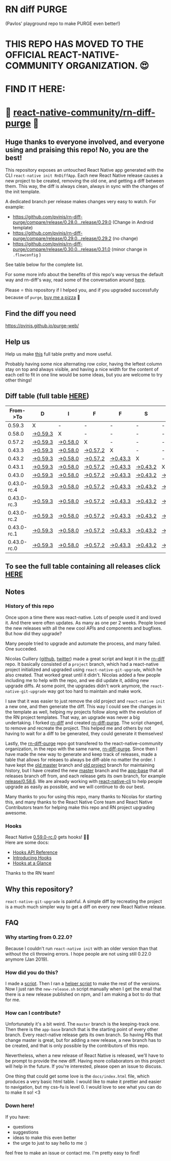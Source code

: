 # RN diff PURGE
(Pavlos' playground repo to make PURGE even better!)

# THIS REPO HAS MOVED TO THE OFFICIAL REACT-NATIVE-COMMUNITY ORGANIZATION. 😍
# FIND IT HERE:  
# 💪 [react-native-community/rn-diff-purge](https://github.com/react-native-community/rn-diff-purge) 🎉
## Huge thanks to everyone involved, and everyone using and praising this repo! No, you are the best!

This repository exposes an untouched React Native app generated with the CLI
`react-native init RnDiffApp`. Each new React Native release causes a new project to be created, removing the old one, and getting a diff between them. This way, the diff is always clean, always in sync with the changes of the init template.

A dedicated branch per release makes changes very easy
to watch. For example:

* https://github.com/pvinis/rn-diff-purge/compare/release/0.28.0...release/0.29.0
(Change in Android template)
* https://github.com/pvinis/rn-diff-purge/compare/release/0.29.0...release/0.29.2
(no change)
* https://github.com/pvinis/rn-diff-purge/compare/release/0.30.0...release/0.31.0
(minor change in `.flowconfig` )

See table below for the complete list.

For some more info about the benefits of this repo's way versus the default way and rn-diff's way, read some of the conversation around [here](https://github.com/react-native-community/discussions-and-proposals/issues/68#issuecomment-452227478).

Please :star: this repository if I helped you, and if you upgraded successfully because of `purge`, [buy me a pizza](https://www.buymeacoffee.com/DGWwHVZ4s) :pizza:

## Find the diff you need
https://pvinis.github.io/purge-web/

## Help us
Help us make [this](https://pvinis.github.io/rn-diff-purge) full table pretty and more useful.

Probably having some nice alternating row color, having the leftest column stay on top and always visible, and having a nice width for the content of each cell to fit in one line would be some ideas, but you are welcome to try other things!

## Diff table (full table [HERE](https://pvinis.github.io/rn-diff-purge))

| From->To    | D                                                                                               | I                                                                                               | F                                                                                               | F                                                                                               | S                                                                                               |                                                                                                 | =                                                                                               | =                                                                                                         |                                                                                                           | F                                                                                                         | U                                                                                                         | N   |
| ----------- | ----------------------------------------------------------------------------------------------- | ----------------------------------------------------------------------------------------------- | ----------------------------------------------------------------------------------------------- | ----------------------------------------------------------------------------------------------- | ----------------------------------------------------------------------------------------------- | ----------------------------------------------------------------------------------------------- | ----------------------------------------------------------------------------------------------- | --------------------------------------------------------------------------------------------------------- | --------------------------------------------------------------------------------------------------------- | --------------------------------------------------------------------------------------------------------- | --------------------------------------------------------------------------------------------------------- | --- |
| 0.59.3      | X                                                                                               | -                                                                                               | -                                                                                               | -                                                                                               | -                                                                                               | -                                                                                               | -                                                                                               | -                                                                                                         | -                                                                                                         | -                                                                                                         | -                                                                                                         | -   |
| 0.58.0      | [->0.59.3](https://github.com/pvinis/rn-diff-purge/compare/release/0.58.0..release/0.59.3)      | X                                                                                               | -                                                                                               | -                                                                                               | -                                                                                               | -                                                                                               | -                                                                                               | -                                                                                                         | -                                                                                                         | -                                                                                                         | -                                                                                                         | -   |
| 0.57.2      | [->0.59.3](https://github.com/pvinis/rn-diff-purge/compare/release/0.57.2..release/0.59.3)      | [->0.58.0](https://github.com/pvinis/rn-diff-purge/compare/release/0.57.2..release/0.58.0)      | X                                                                                               | -                                                                                               | -                                                                                               | -                                                                                               | -                                                                                               | -                                                                                                         | -                                                                                                         | -                                                                                                         | -                                                                                                         | -   |
| 0.43.3      | [->0.59.3](https://github.com/pvinis/rn-diff-purge/compare/release/0.43.3..release/0.59.3)      | [->0.58.0](https://github.com/pvinis/rn-diff-purge/compare/release/0.43.3..release/0.58.0)      | [->0.57.2](https://github.com/pvinis/rn-diff-purge/compare/release/0.43.3..release/0.57.2)      | X                                                                                               | -                                                                                               | -                                                                                               | -                                                                                               | -                                                                                                         | -                                                                                                         | -                                                                                                         | -                                                                                                         | -   |
| 0.43.2      | [->0.59.3](https://github.com/pvinis/rn-diff-purge/compare/release/0.43.2..release/0.59.3)      | [->0.58.0](https://github.com/pvinis/rn-diff-purge/compare/release/0.43.2..release/0.58.0)      | [->0.57.2](https://github.com/pvinis/rn-diff-purge/compare/release/0.43.2..release/0.57.2)      | [->0.43.3](https://github.com/pvinis/rn-diff-purge/compare/release/0.43.2..release/0.43.3)      | X                                                                                               | -                                                                                               | -                                                                                               | -                                                                                                         | -                                                                                                         | -                                                                                                         | -                                                                                                         | -   |
| 0.43.1      | [->0.59.3](https://github.com/pvinis/rn-diff-purge/compare/release/0.43.1..release/0.59.3)      | [->0.58.0](https://github.com/pvinis/rn-diff-purge/compare/release/0.43.1..release/0.58.0)      | [->0.57.2](https://github.com/pvinis/rn-diff-purge/compare/release/0.43.1..release/0.57.2)      | [->0.43.3](https://github.com/pvinis/rn-diff-purge/compare/release/0.43.1..release/0.43.3)      | [->0.43.2](https://github.com/pvinis/rn-diff-purge/compare/release/0.43.1..release/0.43.2)      | X                                                                                               | -                                                                                               | -                                                                                                         | -                                                                                                         | -                                                                                                         | -                                                                                                         | -   |
| 0.43.0      | [->0.59.3](https://github.com/pvinis/rn-diff-purge/compare/release/0.43.0..release/0.59.3)      | [->0.58.0](https://github.com/pvinis/rn-diff-purge/compare/release/0.43.0..release/0.58.0)      | [->0.57.2](https://github.com/pvinis/rn-diff-purge/compare/release/0.43.0..release/0.57.2)      | [->0.43.3](https://github.com/pvinis/rn-diff-purge/compare/release/0.43.0..release/0.43.3)      | [->0.43.2](https://github.com/pvinis/rn-diff-purge/compare/release/0.43.0..release/0.43.2)      | [->0.43.1](https://github.com/pvinis/rn-diff-purge/compare/release/0.43.0..release/0.43.1)      | X                                                                                               | -                                                                                                         | -                                                                                                         | -                                                                                                         | -                                                                                                         | -   |
| 0.43.0-rc.4 | [->0.59.3](https://github.com/pvinis/rn-diff-purge/compare/release/0.43.0-rc.4..release/0.59.3) | [->0.58.0](https://github.com/pvinis/rn-diff-purge/compare/release/0.43.0-rc.4..release/0.58.0) | [->0.57.2](https://github.com/pvinis/rn-diff-purge/compare/release/0.43.0-rc.4..release/0.57.2) | [->0.43.3](https://github.com/pvinis/rn-diff-purge/compare/release/0.43.0-rc.4..release/0.43.3) | [->0.43.2](https://github.com/pvinis/rn-diff-purge/compare/release/0.43.0-rc.4..release/0.43.2) | [->0.43.1](https://github.com/pvinis/rn-diff-purge/compare/release/0.43.0-rc.4..release/0.43.1) | [->0.43.0](https://github.com/pvinis/rn-diff-purge/compare/release/0.43.0-rc.4..release/0.43.0) | X                                                                                                         | -                                                                                                         | -                                                                                                         | -                                                                                                         | -   |
| 0.43.0-rc.3 | [->0.59.3](https://github.com/pvinis/rn-diff-purge/compare/release/0.43.0-rc.3..release/0.59.3) | [->0.58.0](https://github.com/pvinis/rn-diff-purge/compare/release/0.43.0-rc.3..release/0.58.0) | [->0.57.2](https://github.com/pvinis/rn-diff-purge/compare/release/0.43.0-rc.3..release/0.57.2) | [->0.43.3](https://github.com/pvinis/rn-diff-purge/compare/release/0.43.0-rc.3..release/0.43.3) | [->0.43.2](https://github.com/pvinis/rn-diff-purge/compare/release/0.43.0-rc.3..release/0.43.2) | [->0.43.1](https://github.com/pvinis/rn-diff-purge/compare/release/0.43.0-rc.3..release/0.43.1) | [->0.43.0](https://github.com/pvinis/rn-diff-purge/compare/release/0.43.0-rc.3..release/0.43.0) | [->0.43.0-rc.4](https://github.com/pvinis/rn-diff-purge/compare/release/0.43.0-rc.3..release/0.43.0-rc.4) | X                                                                                                         | -                                                                                                         | -                                                                                                         | -   |
| 0.43.0-rc.2 | [->0.59.3](https://github.com/pvinis/rn-diff-purge/compare/release/0.43.0-rc.2..release/0.59.3) | [->0.58.0](https://github.com/pvinis/rn-diff-purge/compare/release/0.43.0-rc.2..release/0.58.0) | [->0.57.2](https://github.com/pvinis/rn-diff-purge/compare/release/0.43.0-rc.2..release/0.57.2) | [->0.43.3](https://github.com/pvinis/rn-diff-purge/compare/release/0.43.0-rc.2..release/0.43.3) | [->0.43.2](https://github.com/pvinis/rn-diff-purge/compare/release/0.43.0-rc.2..release/0.43.2) | [->0.43.1](https://github.com/pvinis/rn-diff-purge/compare/release/0.43.0-rc.2..release/0.43.1) | [->0.43.0](https://github.com/pvinis/rn-diff-purge/compare/release/0.43.0-rc.2..release/0.43.0) | [->0.43.0-rc.4](https://github.com/pvinis/rn-diff-purge/compare/release/0.43.0-rc.2..release/0.43.0-rc.4) | [->0.43.0-rc.3](https://github.com/pvinis/rn-diff-purge/compare/release/0.43.0-rc.2..release/0.43.0-rc.3) | X                                                                                                         | -                                                                                                         | -   |
| 0.43.0-rc.1 | [->0.59.3](https://github.com/pvinis/rn-diff-purge/compare/release/0.43.0-rc.1..release/0.59.3) | [->0.58.0](https://github.com/pvinis/rn-diff-purge/compare/release/0.43.0-rc.1..release/0.58.0) | [->0.57.2](https://github.com/pvinis/rn-diff-purge/compare/release/0.43.0-rc.1..release/0.57.2) | [->0.43.3](https://github.com/pvinis/rn-diff-purge/compare/release/0.43.0-rc.1..release/0.43.3) | [->0.43.2](https://github.com/pvinis/rn-diff-purge/compare/release/0.43.0-rc.1..release/0.43.2) | [->0.43.1](https://github.com/pvinis/rn-diff-purge/compare/release/0.43.0-rc.1..release/0.43.1) | [->0.43.0](https://github.com/pvinis/rn-diff-purge/compare/release/0.43.0-rc.1..release/0.43.0) | [->0.43.0-rc.4](https://github.com/pvinis/rn-diff-purge/compare/release/0.43.0-rc.1..release/0.43.0-rc.4) | [->0.43.0-rc.3](https://github.com/pvinis/rn-diff-purge/compare/release/0.43.0-rc.1..release/0.43.0-rc.3) | [->0.43.0-rc.2](https://github.com/pvinis/rn-diff-purge/compare/release/0.43.0-rc.1..release/0.43.0-rc.2) | X                                                                                                         | -   |
| 0.43.0-rc.0 | [->0.59.3](https://github.com/pvinis/rn-diff-purge/compare/release/0.43.0-rc.0..release/0.59.3) | [->0.58.0](https://github.com/pvinis/rn-diff-purge/compare/release/0.43.0-rc.0..release/0.58.0) | [->0.57.2](https://github.com/pvinis/rn-diff-purge/compare/release/0.43.0-rc.0..release/0.57.2) | [->0.43.3](https://github.com/pvinis/rn-diff-purge/compare/release/0.43.0-rc.0..release/0.43.3) | [->0.43.2](https://github.com/pvinis/rn-diff-purge/compare/release/0.43.0-rc.0..release/0.43.2) | [->0.43.1](https://github.com/pvinis/rn-diff-purge/compare/release/0.43.0-rc.0..release/0.43.1) | [->0.43.0](https://github.com/pvinis/rn-diff-purge/compare/release/0.43.0-rc.0..release/0.43.0) | [->0.43.0-rc.4](https://github.com/pvinis/rn-diff-purge/compare/release/0.43.0-rc.0..release/0.43.0-rc.4) | [->0.43.0-rc.3](https://github.com/pvinis/rn-diff-purge/compare/release/0.43.0-rc.0..release/0.43.0-rc.3) | [->0.43.0-rc.2](https://github.com/pvinis/rn-diff-purge/compare/release/0.43.0-rc.0..release/0.43.0-rc.2) | [->0.43.0-rc.1](https://github.com/pvinis/rn-diff-purge/compare/release/0.43.0-rc.0..release/0.43.0-rc.1) | X   |

## To see the full table containing all releases click [HERE](https://pvinis.github.io/rn-diff-purge)

## Notes

### History of this repo

Once upon a time there was react-native. Lots of people used it and loved it. And there were often updates. As many as one per 2 weeks. People loved the new releases with all the new cool APIs and components and bugfixes. But how did they upgrade?

Many people tried to upgrade and automate the process, and many failed. One succeded.

Nicolas Cuillery ([github](https://github.com/ncuillery), [twitter](https://twitter.com/ncuillery)) made a great script and kept it in the [rn-diff](https://github.com/ncuillery/rn-diff) repo. It basically consisted of a `project` branch, which had a react-native project initialized and upgraded using `react-native-git-upgrade`, which he also created. That worked great until it didn't. Nicolas added a few people including me to help with the repo, and we did update it, adding new upgrade diffs. At some point, the upgrades didn't work anymore, the `react-native-git-upgrade` way got too hard to maintain and make work.

I saw that it was easier to just remove the old project and `react-native init` a new one, and then generate the diff. This way I could see the changes in the template as well, helping my projects follow along with the evolution of the RN project templates. That way, an upgrade was never a big undertaking. I forked [rn-diff](https://github.com/ncuillery/rn-diff) and created [rn-diff-purge](https://github.com/pvinis/rn-diff-purge). The script changed, to remove and recreate the project. This helped me and others by not having to wait for a diff to be generated, they could generate it themselves!

Lastly, the [rn-diff-purge](https://github.com/pvinis/rn-diff-purge) repo got transfered to the react-native-community organization, in the repo with the same name, [rn-diff-purge](https://github.com/react-native-community/rn-diff-purge). Since then I have made the new way to generate and keep track of releases, made a table that allows for releaes to always be diff-able no matter the order. I have kept the [old master](https://github.com/pvinis/rn-diff-purge/tree/old/master) branch and [old project](https://github.com/pvinis/rn-diff-purge/tree/old/project) branch for maintaining history, but I have created the new [master](https://github.com/pvinis/rn-diff-purge/tree/master) branch and the [app-base](https://github.com/pvinis/rn-diff-purge/tree/app-base) that all releases branch off from, and each release gets its own branch, for example [release/0.58.6](https://github.com/pvinis/rn-diff-purge/tree/release/0.58.6). We are already working with [react-native-cli](https://github.com/react-native-community/react-native-cli) to help people upgrade as easily as possible, and we will continue to do our best.

Many thanks to you for using this repo, many thanks to Nicolas for starting this, and many thanks to the React Native Core team and React Native Contributors team for helping make this repo and RN project upgrading awesome.

### Hooks
React Native [0.59.0-rc.0](https://github.com/pvinis/rn-diff-purge#version-changes) gets hooks! 🎉🥳  
Here are some docs:
- [Hooks API Reference](https://reactjs.org/docs/hooks-reference.html)
- [Introducing Hooks](https://reactjs.org/docs/hooks-intro.html)
- [Hooks at a Glance](https://reactjs.org/docs/hooks-overview.html)

Thanks to the RN team!

## Why this repository?
`react-native-git-upgrade` is painful. A simple diff by recreating the project is a much much simpler way to get a diff on every new React Native release.

## FAQ

### Why starting from 0.22.0?

Because I couldn't run `react-native init` with an older version than that without the cli throwing errors. I hope people are not using still 0.22.0 anymore (Jan 2019).

### How did you do this?

I made a [script](https://github.com/pvinis/rn-diff-purge/blob/master/new-release.sh). Then I ran a [helper script](https://github.com/pvinis/rn-diff-purge/blob/master/new-release.sh) to make the rest of the versions.
Now I just ran the `new-release.sh` script manually when I get the email that there is a new release published on npm, and I am making a bot to do that for me.

### How can I contribute?

Unfortunately it's a bit weird. The `master` branch is the keeping-track one. Then there is the `app-base` branch that is the starting point of every other branch. Every react-native release gets its own branch. So having PRs that change master is great, but for adding a new release, a new branch has to be created, and that is only possible by the contributors of this repo.

Nevertheless, when a new release of React Native is released, we'll have to be prompt to provide
the new diff. Having more collaborators on this project will help in the future. If you're interested, please open an issue to discuss.

One thing that could get some love is the `docs/index.html` file, which produces a very basic html table. I would like to make it prettier and easier to navigation, but my css-fu is level 0. I would love to see what you can do to make it so! <3

### Down here!

If you have: 
- questions
- suggestions
- ideas to make this even better
- the urge to just to say hello to me :)

feel free to make an issue or contact me. I'm pretty easy to find!
